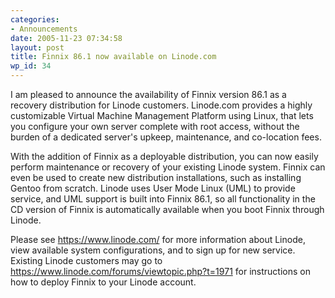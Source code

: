 ```yaml
---
categories:
- Announcements
date: 2005-11-23 07:34:58
layout: post
title: Finnix 86.1 now available on Linode.com
wp_id: 34
---
```

I am pleased to announce the availability of Finnix version 86.1 as a recovery distribution for Linode customers. Linode.com provides a highly customizable Virtual Machine Management Platform using Linux, that lets you configure your own server complete with root access, without the burden of a dedicated server's upkeep, maintenance, and co-location fees. 

With the addition of Finnix as a deployable distribution, you can now easily perform maintenance or recovery of your existing Linode system. Finnix can even be used to create new distribution installations, such as installing Gentoo from scratch. Linode uses User Mode Linux (UML) to provide service, and UML support is built into Finnix 86.1, so all functionality in the CD version of Finnix is automatically available when you boot Finnix through Linode. 

Please see <https://www.linode.com/> for more information about Linode, view available system configurations, and to sign up for new service. Existing Linode customers may go to <https://www.linode.com/forums/viewtopic.php?t=1971> for instructions on how to deploy Finnix to your Linode account.
